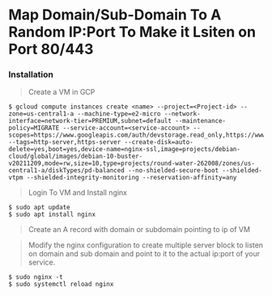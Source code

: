 # Map Domain/Sub-Domain To A Random IP:Port To Make it Lsiten on Port 80/443


### Installation

> Create a VM in GCP

```
$ gcloud compute instances create <name> --project=<Project-id> --zone=us-central1-a --machine-type=e2-micro --network-interface=network-tier=PREMIUM,subnet=default --maintenance-policy=MIGRATE --service-account=<service-account> --scopes=https://www.googleapis.com/auth/devstorage.read_only,https://www.googleapis.com/auth/logging.write,https://www.googleapis.com/auth/monitoring.write,https://www.googleapis.com/auth/servicecontrol,https://www.googleapis.com/auth/service.management.readonly,https://www.googleapis.com/auth/trace.append --tags=http-server,https-server --create-disk=auto-delete=yes,boot=yes,device-name=nginx-ssl,image=projects/debian-cloud/global/images/debian-10-buster-v20211209,mode=rw,size=10,type=projects/round-water-262008/zones/us-central1-a/diskTypes/pd-balanced --no-shielded-secure-boot --shielded-vtpm --shielded-integrity-monitoring --reservation-affinity=any
```

> Login To VM and Install nginx

```
$ sudo apt update
$ sudo apt install nginx
```

> Create an A record with domain or subdomain pointing to ip of VM

> Modify the nginx configuration to create multiple server block to listen on domain and sub domain and point to it to the actual ip:port of your service. 

```
$ sudo nginx -t
$ sudo systemctl reload nginx
```